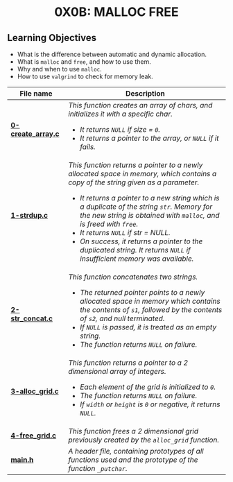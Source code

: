 <h1 align="center">0X0B: MALLOC FREE</h1>

<h2>Learning Objectives</h2>
<ul>
  <li>What is the difference between automatic and dynamic allocation.</li>
  <li>What is <code>malloc</code> and <code>free</code>, and how to use them.</li>
  <li>Why and when to use <code>malloc</code>.</li>
  <li>How to use <code>valgrind</code> to check for memory leak.</li>
</ul>

|File name|Description|
|---|---|
|[**0-create_array.c**](https://github.com/GM-Samuelstein/alx-low_level_programming/blob/master/0x0B-malloc_free/0-create_array.c)|*This function creates an array of chars, and initializes it with a specific char. <ul><li>It returns `NULL` if size = `0`.</li> <li>It returns a pointer to the array, or `NULL` if it fails.</li></ul>*|
|[**1-strdup.c**](https://github.com/GM-Samuelstein/alx-low_level_programming/blob/master/0x0B-malloc_free/1-strdup.c)|*This function returns a pointer to a newly allocated space in memory, which contains a copy of the string given as a parameter. <ul> <li>It returns a pointer to a new string which is a duplicate of the string `str`. Memory for the new string is obtained with `malloc`, and is freed with `free`.</li> <li>It returns `NULL` if str = NULL.</li> <li>On success, it returns a pointer to the duplicated string. It returns `NULL` if insufficient memory was available.</li></ul>*|
|[**2-str_concat.c**](https://github.com/GM-Samuelstein/alx-low_level_programming/blob/master/0x0B-malloc_free/2-str_concat.c)|*This function concatenates two strings. <ul><li>The returned pointer points to a newly allocated space in memory which contains the contents of `s1`, followed by the contents of `s2`, and null terminated.</li> <li>If `NULL` is passed, it is treated as an empty string.</li> <li>The function returns `NULL` on failure.</li> </ul>*|
|[**3-alloc_grid.c**](https://github.com/GM-Samuelstein/alx-low_level_programming/blob/master/0x0B-malloc_free/3-alloc_grid.c)|*This function returns a pointer to a 2 dimensional array of integers. <ul> <li>Each element of the grid is initialized to `0`.</li> <li>The function returns `NULL` on failure.</li> <li>If `width` or `height` is `0` or negative, it returns `NULL`.</li></ul>*|
|[**4-free_grid.c**](https://github.com/GM-Samuelstein/alx-low_level_programming/blob/master/0x0B-malloc_free/4-free_grid.c)|*This function frees a 2 dimensional grid previously created by the `alloc_grid` function.*|
|[**main.h**](https://github.com/GM-Samuelstein/alx-low_level_programming/blob/master/0x0B-malloc_free/main.h)|*A header file, containing prototypes of all functions used and the prototype of the function `_putchar`.*|
